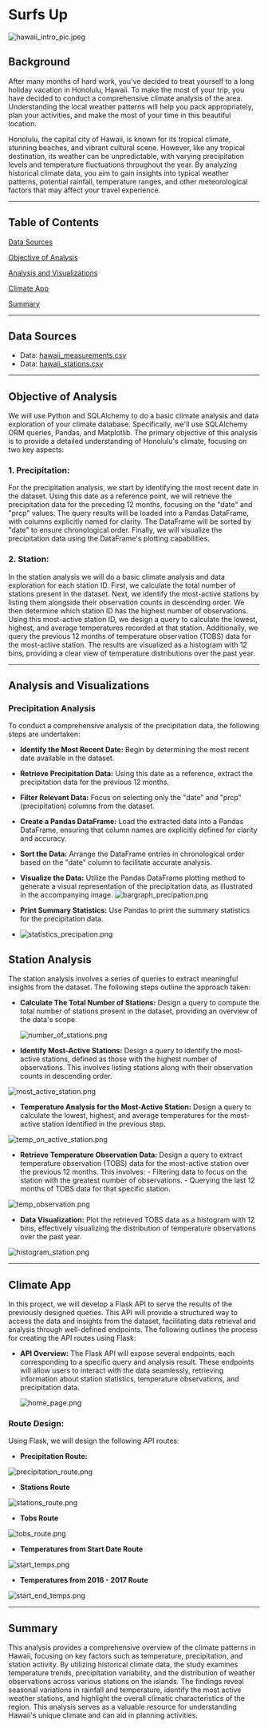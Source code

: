 # Surfs Up
![hawaii_intro_pic.jpeg](https://github.com/Taireagan/Surfs_Up/blob/main/Images/hawaii_intro_pic.jpeg)

## Background
After many months of hard work, you've decided to treat yourself to a long holiday vacation in Honolulu, Hawaii. To make the most of your trip, you have decided to conduct a comprehensive climate analysis of the area. Understanding the local weather patterns will help you pack appropriately, plan your activities, and make the most of your time in this beautiful location.

Honolulu, the capital city of Hawaii, is known for its tropical climate, stunning beaches, and vibrant cultural scene. However, like any tropical destination, its weather can be unpredictable, with varying precipitation levels and temperature fluctuations throughout the year. By analyzing historical climate data, you aim to gain insights into typical weather patterns, potential rainfall, temperature ranges, and other meteorological factors that may affect your travel experience.

---
## Table of Contents

[Data Sources](#data-sources)

[Objective of Analysis](#objective-of-analysis)

[Analysis and Visualizations](#analysis-and-visualizations)

[Climate App](#climate-app)

[Summary](#summary)

---

## Data Sources
- Data: [hawaii_measurements.csv](https://github.com/Taireagan/Surfs_Up/tree/main/Resources#:~:text=4%20hours%20ago-,hawaii_measurements.csv,-Finalized%20assignments%20and)
- Data: [hawaii_stations.csv](https://github.com/Taireagan/Surfs_Up/tree/main/Resources#:~:text=4%20hours%20ago-,hawaii_stations.csv,-Finalized%20assignments%20and)

---

## Objective of Analysis
We will use Python and SQLAlchemy to do a basic climate analysis and data exploration of your climate database. Specifically, we'll use SQLAlchemy ORM queries, Pandas, and Matplotlib. The primary objective of this analysis is to provide a detailed understanding of Honolulu's climate, focusing on two key aspects:

### 1. Precipitation:
For the precipitation analysis, we start by identifying the most recent date in the dataset. Using this date as a reference point, we will retrieve the precipitation data for the preceding 12 months, focusing on the "date" and "prcp" values. The query results will be loaded into a Pandas DataFrame, with columns explicitly named for clarity. The DataFrame will be sorted by "date" to ensure chronological order. Finally, we will visualize the precipitation data using the DataFrame's plotting capabilities.

### 2. Station:
In the station analysis we will do a basic climate analysis and data exploration for each station ID. First, we calculate the total number of stations present in the dataset. Next, we identify the most-active stations by listing them alongside their observation counts in descending order. We then determine which station ID has the highest number of observations. Using this most-active station ID, we design a query to calculate the lowest, highest, and average temperatures recorded at that station. Additionally, we query the previous 12 months of temperature observation (TOBS) data for the most-active station. The results are visualized as a histogram with 12 bins, providing a clear view of temperature distributions over the past year.


---
## Analysis and Visualizations

### Precipitation Analysis
To conduct a comprehensive analysis of the precipitation data, the following steps are undertaken:
- **Identify the Most Recent Date:** Begin by determining the most recent date available in the dataset.
- **Retrieve Precipitation Data:** Using this date as a reference, extract the precipitation data for the previous 12 months.
- **Filter Relevant Data:** Focus on selecting only the "date" and "prcp" (precipitation) columns from the dataset.
- **Create a Pandas DataFrame:** Load the extracted data into a Pandas DataFrame, ensuring that column names are explicitly defined for clarity and accuracy.
- **Sort the Data:** Arrange the DataFrame entries in chronological order based on the "date" column to facilitate accurate analysis.
- **Visualize the Data:** Utilize the Pandas DataFrame plotting method to generate a visual representation of the precipitation data, as illustrated in the accompanying image.
![bargraph_precipation.png](https://github.com/Taireagan/Surfs_Up/blob/main/Images/bargraph_precipation.png)

- **Print Summary Statistics:** Use Pandas to print the summary statistics for the precipitation data.
- ![statistics_precipation.png](https://github.com/Taireagan/Surfs_Up/blob/main/Images/statistics_precipation.png)


## Station Analysis
The station analysis involves a series of queries to extract meaningful insights from the dataset. The following steps outline the approach taken:
- **Calculate The Total Number of Stations:** Design a query to compute the total number of stations present in the dataset, providing an overview of the data's scope.
  
  ![number_of_stations.png](https://github.com/Taireagan/Surfs_Up/blob/main/Images/number_of_stations.png)

- **Identify Most-Active Stations:** Design a query to identify the most-active stations, defined as those with the highest number of observations. This involves listing stations along with their observation counts in descending order.
  
![most_active_station.png](https://github.com/Taireagan/Surfs_Up/blob/main/Images/most_active_station.png)

- **Temperature Analysis for the Most-Active Station:** Design a query to calculate the lowest, highest, and average temperatures for the most-active station identified in the previous step.
  
![temp_on_active_station.png](https://github.com/Taireagan/Surfs_Up/blob/main/Images/temp_on_active_station.png)

-  **Retrieve Temperature Observation Data:** Design a query to extract temperature observation (TOBS) data for the most-active station over the previous 12 months. This involves:
        -  Filtering data to focus on the station with the greatest number of observations.
        -  Querying the last 12 months of TOBS data for that specific station.
  
![temp_observation.png](https://github.com/Taireagan/Surfs_Up/blob/main/Images/temp_observation.png)

-  **Data Visualization:** Plot the retrieved TOBS data as a histogram with 12 bins, effectively visualizing the distribution of temperature observations over the past year.
  
![histogram_station.png](https://github.com/Taireagan/Surfs_Up/blob/main/Images/histogram_station.png)

---

## Climate App
In this project, we will develop a Flask API to serve the results of the previously designed queries. This API will provide a structured way to access the data and insights from the dataset, facilitating data retrieval and analysis through well-defined endpoints. The following outlines the process for creating the API routes using Flask:

- **API Overview:** The Flask API will expose several endpoints, each corresponding to a specific query and analysis result. These endpoints will allow users to interact with the data seamlessly, retrieving information about station statistics, temperature observations, and precipitation data.

  ![home_page.png](https://github.com/Taireagan/Surfs_Up/blob/main/Images/home_page.png)

### Route Design:
Using Flask, we will design the following API routes:

- **Precipitation Route:** 

![precipitation_route.png](https://github.com/Taireagan/Surfs_Up/blob/main/Images/precipitation_route.png)

- **Stations Route**

![stations_route.png](https://github.com/Taireagan/Surfs_Up/blob/main/Images/stations_route.png)

- **Tobs Route**

![tobs_route.png](https://github.com/Taireagan/Surfs_Up/blob/main/Images/tobs_route.png)

- **Temperatures from Start Date Route**

![start_temps.png](https://github.com/Taireagan/Surfs_Up/blob/main/Images/start_temps.png)

- **Temperatures from 2016 - 2017 Route**

![start_end_temps.png](https://github.com/Taireagan/Surfs_Up/blob/main/Images/start_end_temps.png)

---
## Summary 
This analysis provides a comprehensive overview of the climate patterns in Hawaii, focusing on key factors such as temperature, precipitation, and station activity. By utilizing historical climate data, the study examines temperature trends, precipitation variability, and the distribution of weather observations across various stations on the islands. The findings reveal seasonal variations in rainfall and temperature, identify the most active weather stations, and highlight the overall climatic characteristics of the region. This analysis serves as a valuable resource for understanding Hawaii's unique climate and can aid in planning activities.